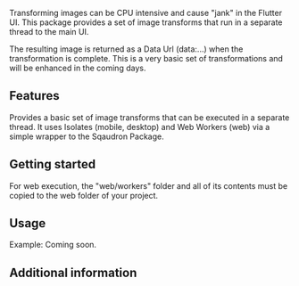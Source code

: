 Transforming images can be CPU intensive and cause "jank" in the Flutter UI. This package provides a set of image transforms that run in a 
separate thread to the main UI. 

The resulting image is returned as a Data Url (data:...) when the transformation is complete. This is a very basic set of transformations
and will be enhanced in the coming days. 

## Features

Provides a basic set of image transforms that can be executed in a separate thread. It uses Isolates (mobile, desktop) and Web Workers (web)
via a simple wrapper to the Sqaudron Package. 

## Getting started

For web execution, the "web/workers" folder and all of its contents must be copied to the web folder of your project. 

## Usage

Example: Coming soon. 

## Additional information
